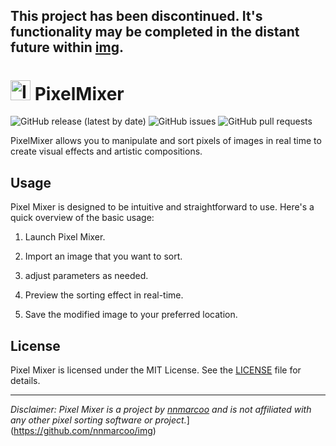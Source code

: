 **This project has been discontinued. It's functionality may be completed in the distant future within [img](https://github.com/nnmarcoo/img).**
---
# <img src="PixelMixer/res/images/logo.ico" alt="Icon" width="32px" /> PixelMixer

![GitHub release (latest by date)](https://img.shields.io/github/v/release/nnmarcoo/PixelSorter)
![GitHub issues](https://img.shields.io/github/issues/nnmarcoo/PixelSorter)
![GitHub pull requests](https://img.shields.io/github/issues-pr/nnmarcoo/PixelSorter)

PixelMixer allows you to manipulate and sort pixels of images in real time to create visual effects and artistic compositions.

## Usage

Pixel Mixer is designed to be intuitive and straightforward to use. Here's a quick overview of the basic usage:

1. Launch Pixel Mixer.

2. Import an image that you want to sort.

3. adjust parameters as needed.

4. Preview the sorting effect in real-time.

5. Save the modified image to your preferred location.

## License

Pixel Mixer is licensed under the MIT License. See the [LICENSE](LICENSE) file for details.

---

*Disclaimer: Pixel Mixer is a project by [nnmarcoo](https://github.com/nnmarcoo) and is not affiliated with any other pixel sorting software or project.*](https://github.com/nnmarcoo/img)
